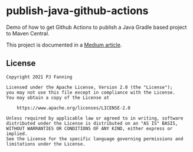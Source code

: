 # publish-java-github-actions
Demo of how to get Github Actions to publish a Java Gradle based project to Maven Central.

This project is documented in a [Medium article](https://medium.com/@pjfanning/using-github-actions-to-automatically-publish-gradle-build-artifacts-d71c915cfa4).

## License

```
Copyright 2021 PJ Fanning

Licensed under the Apache License, Version 2.0 (the "License");
you may not use this file except in compliance with the License.
You may obtain a copy of the License at

    https://www.apache.org/licenses/LICENSE-2.0

Unless required by applicable law or agreed to in writing, software
distributed under the License is distributed on an "AS IS" BASIS,
WITHOUT WARRANTIES OR CONDITIONS OF ANY KIND, either express or implied.
See the License for the specific language governing permissions and
limitations under the License.
```

